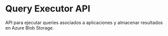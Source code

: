 # Query Executor API

API para ejecutar queries asociados a aplicaciones y almacenar resultados en Azure Blob Storage.
